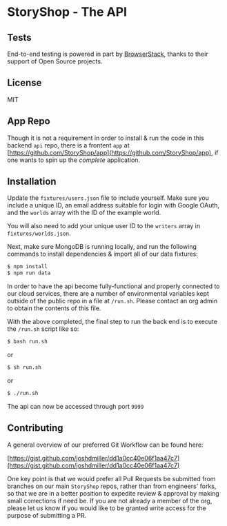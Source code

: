 # StoryShop - The API

## Tests

End-to-end testing is powered in part by [BrowserStack](https://www.browserstack.com/), thanks to their support of Open Source projects.

## License

MIT

## App Repo

Though it is not a requirement in order to install & run the code in this backend `api` repo, there is a frontent `app` at [https://github.com/StoryShop/app](https://github.com/StoryShop/app), if one wants to spin up the _complete_ application.

## Installation

Update the `fixtures/users.json` file to include yourself. Make sure you include a unique ID, an email address suitable for login with Google OAuth, and the `worlds` array with the ID of the example world.

You will also need to add your unique user ID to the `writers` array in `fixtures/worlds.json`.

Next, make sure MongoDB is running locally, and run the following commands to install dependencies & import all of our data fixtures:

```bash
$ npm install
$ npm run data
```

In order to have the api become fully-functional and properly connected to our cloud services, there are a number of environmental variables kept outside of the public repo in a file at `/run.sh`. Please contact an org admin to obtain the contents of this file.

With the above completed, the final step to run the back end is to execute the `/run.sh` script like so:

```bash
$ bash run.sh
```
or
```bash
$ sh run.sh
```
or
```bash
$ ./run.sh
```

The api can now be accessed through port `9999`

## Contributing

A general overview of our preferred Git Workflow can be found here:

[https://gist.github.com/joshdmiller/dd1a0cc40e06f1aa47c7](https://gist.github.com/joshdmiller/dd1a0cc40e06f1aa47c7)

One key point is that we would prefer all Pull Requests be submitted from branches on our main `StoryShop` repos, rather than from engineers' forks, so that we are in a better position to expedite review & approval by making small corrections if need be. If you are not already a member of the org, please let us know if you would like to be granted write access for the purpose of submitting a PR.
